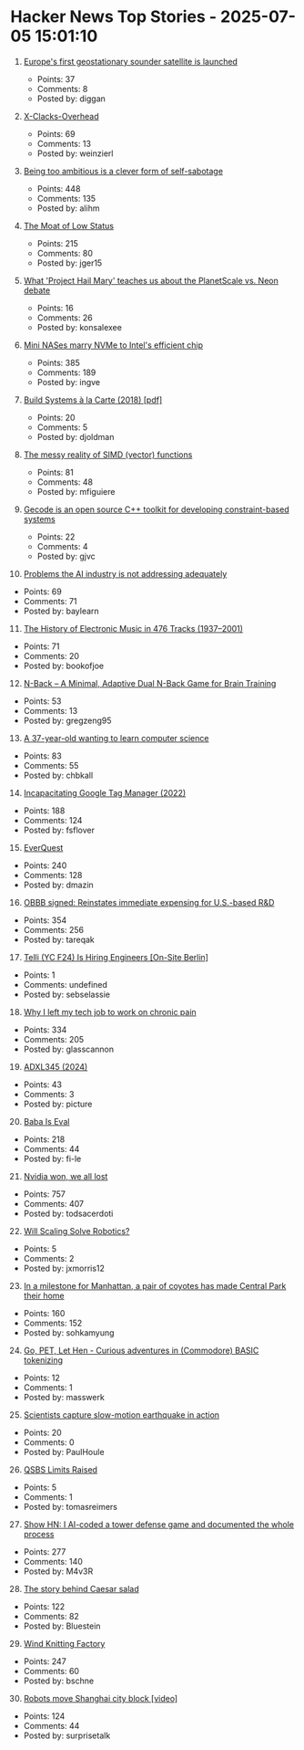 # Hacker News Top Stories - 2025-07-05 15:01:10

1. [Europe's first geostationary sounder satellite is launched](https://www.eumetsat.int/europes-first-geostationary-sounder-satellite-launched)
   - Points: 37
   - Comments: 8
   - Posted by: diggan

2. [X-Clacks-Overhead](https://xclacksoverhead.org/home/about)
   - Points: 69
   - Comments: 13
   - Posted by: weinzierl

3. [Being too ambitious is a clever form of self-sabotage](https://maalvika.substack.com/p/being-too-ambitious-is-a-clever-form)
   - Points: 448
   - Comments: 135
   - Posted by: alihm

4. [The Moat of Low Status](https://usefulfictions.substack.com/p/learn-to-love-the-moat-of-low-status)
   - Points: 215
   - Comments: 80
   - Posted by: jger15

5. [What 'Project Hail Mary' teaches us about the PlanetScale vs. Neon debate](https://blog.alexoglou.com/posts/database-decisions/)
   - Points: 16
   - Comments: 26
   - Posted by: konsalexee

6. [Mini NASes marry NVMe to Intel's efficient chip](https://www.jeffgeerling.com/blog/2025/mini-nases-marry-nvme-intels-efficient-chip)
   - Points: 385
   - Comments: 189
   - Posted by: ingve

7. [Build Systems à la Carte (2018) [pdf]](https://www.microsoft.com/en-us/research/wp-content/uploads/2018/03/build-systems.pdf)
   - Points: 20
   - Comments: 5
   - Posted by: djoldman

8. [The messy reality of SIMD (vector) functions](https://johnnysswlab.com/the-messy-reality-of-simd-vector-functions/)
   - Points: 81
   - Comments: 48
   - Posted by: mfiguiere

9. [Gecode is an open source C++ toolkit for developing constraint-based systems](https://www.gecode.org/)
   - Points: 22
   - Comments: 4
   - Posted by: gjvc

10. [Problems the AI industry is not addressing adequately](https://www.thealgorithmicbridge.com/p/im-losing-all-trust-in-the-ai-industry)
   - Points: 69
   - Comments: 71
   - Posted by: baylearn

11. [The History of Electronic Music in 476 Tracks (1937–2001)](https://www.openculture.com/2025/06/the-history-of-electronic-music-in-476-tracks.html)
   - Points: 71
   - Comments: 20
   - Posted by: bookofjoe

12. [N-Back – A Minimal, Adaptive Dual N-Back Game for Brain Training](https://n-back.net)
   - Points: 53
   - Comments: 13
   - Posted by: gregzeng95

13. [A 37-year-old wanting to learn computer science](https://initcoder.com/posts/37-year-old-learning-cs/)
   - Points: 83
   - Comments: 55
   - Posted by: chbkall

14. [Incapacitating Google Tag Manager (2022)](https://backlit.neocities.org/incapacitate-google-tag-manager)
   - Points: 188
   - Comments: 124
   - Posted by: fsflover

15. [EverQuest](https://www.filfre.net/2025/07/everquest/)
   - Points: 240
   - Comments: 128
   - Posted by: dmazin

16. [OBBB signed: Reinstates immediate expensing for U.S.-based R&D](https://www.kbkg.com/feature/house-passes-tax-bill-sending-to-president-for-signature)
   - Points: 354
   - Comments: 256
   - Posted by: tareqak

17. [Telli (YC F24) Is Hiring Engineers [On-Site Berlin]](https://hi.telli.com/join-us)
   - Points: 1
   - Comments: undefined
   - Posted by: sebselassie

18. [Why I left my tech job to work on chronic pain](https://sailhealth.substack.com/p/why-i-left-my-tech-job-to-work-on)
   - Points: 334
   - Comments: 205
   - Posted by: glasscannon

19. [ADXL345 (2024)](https://www.tinytransistors.net/2024/08/25/adxl345/)
   - Points: 43
   - Comments: 3
   - Posted by: picture

20. [Baba Is Eval](https://fi-le.net/baba/)
   - Points: 218
   - Comments: 44
   - Posted by: fi-le

21. [Nvidia won, we all lost](https://blog.sebin-nyshkim.net/posts/nvidia-is-full-of-shit/)
   - Points: 757
   - Comments: 407
   - Posted by: todsacerdoti

22. [Will Scaling Solve Robotics?](https://nishanthjkumar.com/blog/2023/Will-Scaling-Solve-Robotics-Perspectives-from-CoRL-2023/)
   - Points: 5
   - Comments: 2
   - Posted by: jxmorris12

23. [In a milestone for Manhattan, a pair of coyotes has made Central Park their home](https://www.smithsonianmag.com/science-nature/in-a-milestone-for-manhattan-a-pair-of-coyotes-has-made-central-park-their-home-180986892/)
   - Points: 160
   - Comments: 152
   - Posted by: sohkamyung

24. [Go, PET, Let Hen - Curious adventures in (Commodore) BASIC tokenizing](https://www.masswerk.at/nowgobang/2025/go-pet-let-hen)
   - Points: 12
   - Comments: 1
   - Posted by: masswerk

25. [Scientists capture slow-motion earthquake in action](https://phys.org/news/2025-06-scientists-capture-motion-earthquake-action.html)
   - Points: 20
   - Comments: 0
   - Posted by: PaulHoule

26. [QSBS Limits Raised](https://www.mintz.com/insights-center/viewpoints/2906/2025-06-25-qsbs-benefits-expanded-under-senate-finance-proposal)
   - Points: 5
   - Comments: 1
   - Posted by: tomasreimers

27. [Show HN: I AI-coded a tower defense game and documented the whole process](https://github.com/maciej-trebacz/tower-of-time-game)
   - Points: 277
   - Comments: 140
   - Posted by: M4v3R

28. [The story behind Caesar salad](https://www.nationalgeographic.com/travel/article/story-behind-caesar-salad)
   - Points: 122
   - Comments: 82
   - Posted by: Bluestein

29. [Wind Knitting Factory](https://www.merelkarhof.nl/work/wind-knitting-factory)
   - Points: 247
   - Comments: 60
   - Posted by: bschne

30. [Robots move Shanghai city block [video]](https://www.youtube.com/watch?v=7ZccC9BnT8k)
   - Points: 124
   - Comments: 44
   - Posted by: surprisetalk

